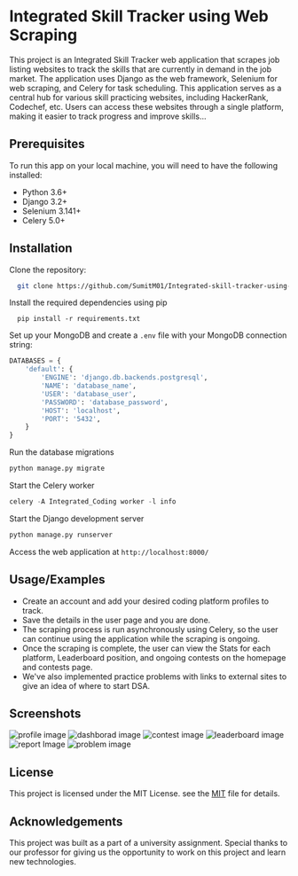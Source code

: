 # Integrated Skill Tracker using Web Scraping
This project is an Integrated Skill Tracker web application that scrapes job listing websites to track the skills that are currently in demand in the job market. The application uses Django as the web framework, Selenium for web scraping, and Celery for task scheduling. This application serves as a central hub for various skill practicing websites, including HackerRank, Codechef, etc. Users can access these websites through a single platform, making it easier to track progress and improve skills...

## Prerequisites

To run this app on your local machine, you will need to have the following installed:

- Python 3.6+
- Django 3.2+
- Selenium 3.141+
- Celery 5.0+

## Installation

Clone the repository:

```bash
  git clone https://github.com/SumitM01/Integrated-skill-tracker-using-webscraping.git
```

Install the required dependencies using pip

```pip
  pip install -r requirements.txt
```
Set up your MongoDB and create a `.env` file with your MongoDB connection string:

```Python
DATABASES = {
    'default': {
        'ENGINE': 'django.db.backends.postgresql',
        'NAME': 'database_name',
        'USER': 'database_user',
        'PASSWORD': 'database_password',
        'HOST': 'localhost',
        'PORT': '5432',
    }
}
```
Run the database migrations
```Python
python manage.py migrate

```
Start the Celery worker
```Python
celery -A Integrated_Coding worker -l info

```
Start the Django development server
```Python
python manage.py runserver

```
Access the web application at `http://localhost:8000/`

## Usage/Examples

- Create an account and add your desired coding platform profiles to track.
- Save the details in the user page and you are done.
- The scraping process is run asynchronously using Celery, so the user can continue using the application while the scraping is ongoing.
- Once the scraping is complete, the user can view the Stats for each platform, Leaderboard position, and ongoing contests on the homepage and contests page.
- We've also implemented practice problems with links to external sites to give an idea of where to start DSA.

## Screenshots

![profile image](https://github.com/SumitM01/Integrated-skill-tracker-using-websraping/assets/65524561/3367f29c-a5c6-4563-a113-3877473a7a4b)
![dashborad image](https://github.com/SumitM01/Integrated-skill-tracker-using-websraping/assets/65524561/4fbea5d2-e55b-474d-9123-353c93cd927f)
![contest image](https://github.com/SumitM01/Integrated-skill-tracker-using-websraping/assets/65524561/69fafb3f-b14b-4f9b-9175-b2044aaad019)
![leaderboard image](https://github.com/SumitM01/Integrated-skill-tracker-using-websraping/assets/65524561/260c811b-a592-4ee1-8da8-bda4c07b9eee)
![report Image](https://github.com/SumitM01/Integrated-skill-tracker-using-websraping/assets/65524561/abb6c14f-a7a6-433a-9f7f-97018229b152)
![problem image](https://github.com/SumitM01/Integrated-skill-tracker-using-websraping/assets/65524561/d86115ef-eee7-4d4f-aa6d-cdbd029f64a8)


## License

This project is licensed under the MIT License. see the
[MIT](https://choosealicense.com/licenses/mit/) file for details.

## Acknowledgements

This project was built as a part of a university assignment. Special thanks to our professor for giving us the opportunity to work on this project and learn new technologies.
